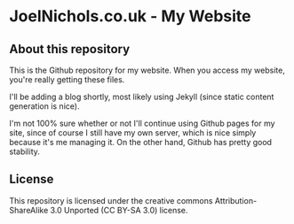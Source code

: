 JoelNichols.co.uk - My Website
===

About this repository
---
This is the Github repository for my website. When you access my website, you're really getting these files.

I'll be adding a blog shortly, most likely using Jekyll (since static content generation is nice). 

I'm not 100% sure whether or not I'll continue using Github pages for my site, since of course I still have my own server, which is nice simply because it's me managing it. On the other hand, Github has pretty good stability.

License
---
This repository is licensed under the creative commons Attribution-ShareAlike 3.0 Unported (CC BY-SA 3.0) license. 
